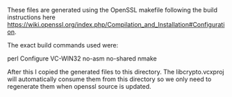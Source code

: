 These files are generated using the OpenSSL makefile following the build instructions here https://wiki.openssl.org/index.php/Compilation_and_Installation#Configuration.

The exact build commands used were:

perl Configure VC-WIN32 no-asm no-shared
nmake

After this I copied the generated files to this directory.  The libcrypto.vcxproj will automatically consume them from this directory so we only need to regenerate them when openssl source is updated.